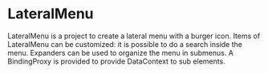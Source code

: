 # LateralMenu
LateralMenu is a project to create a lateral menu with a burger icon. Items of LateralMenu can be customized: it is possible to do a search inside the menu.
Expanders can be used to organize the menu in submenus. A BindingProxy is provided to provide DataContext to sub elements.